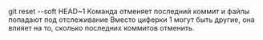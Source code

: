 git reset --soft HEAD~1
Команда отменяет последний коммит и файлы попадают под отслеживание 
Вместо циферки 1 могут быть другие, она влияет на то, сколько последних коммитов отменить.